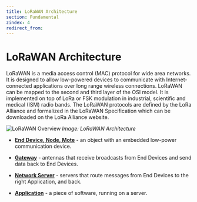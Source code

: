 ```yaml
---
title: LoRaWAN Architecture
section: Fundamental
zindex: 4
redirect_from:
---
```


# LoRaWAN Architecture

LoRaWAN is a media access control (MAC) protocol for wide area networks. It is designed to allow low-powered devices to communicate with Internet-connected applications over long range wireless connections. LoRaWAN can be mapped to the second and third layer of the OSI model. It is implemented on top of LoRa or FSK modulation in industrial, scientific and medical (ISM) radio bands. The LoRaWAN protocols are defined by the LoRa Alliance and formalized in the LoRaWAN Specification which can be downloaded on the LoRa Alliance website.

![LoRaWAN Overview](LoRaWAN-Overview.png)
*Image: LoRaWAN Architecture*

* **[End Device, Node, Mote](../devices/index.md)** - an object with an embedded low-power communication device.

* **[Gateway](../gateways/index.md)** - antennas that receive broadcasts from End Devices and send data back to End Devices.

* **[Network Server](../network/index.md)** - servers that route messages from End Devices to the right Application, and back.

* **[Application](../Applications/index.md)** - a piece of software, running on a server.